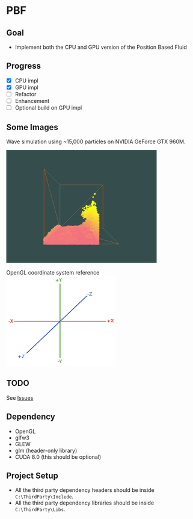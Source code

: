 
# PBF

## Goal

- Implement both the CPU and GPU version of the Position Based Fluid

## Progress

- [x] CPU impl
- [x] GPU impl
- [ ] Refactor
- [ ] Enhancement
- [ ] Optional build on GPU impl

## Some Images

Wave simulation using ~15,000 particles on NVIDIA GeForce GTX 960M.

![](screenshots/wave.gif)

OpenGL coordinate system reference
![](screenshots/gl_frame.png)

## TODO

See [Issues](https://github.com/k-ye/PbfVs/issues)

## Dependency

- OpenGL
- glfw3
- GLEW
- glm (header-only library)
- CUDA 8.0 (this should be optional)

## Project Setup

- All the third party dependency headers should be inside `C:\ThirdParty\Include`.
- All the third party dependency libraries should be inside `C:\ThirdParty\Libs`.